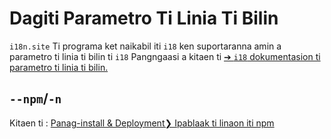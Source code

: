 # Dagiti Parametro Ti Linia Ti Bilin

`i18n.site` Ti programa ket naikabil iti `i18` ken suportaranna amin a parametro ti linia ti bilin ti `i18` Pangngaasi a kitaen ti [➔ `i18` dokumentasion ti parametro ti linia ti bilin.](/i18/cli)

## `--npm`/`-n`

Kitaen ti : [Panag-install & Deployment❯ Ipablaak ti linaon iti npm](/i18n.site/use#npm)